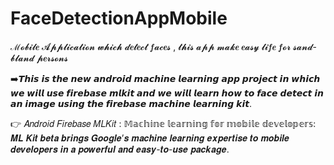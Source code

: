 # FaceDetectionAppMobile

ℳ𝓸𝓫𝓲𝓵𝒆 𝓐𝓹𝓹𝓵𝓲𝓬𝓪𝓽𝓲𝓸𝓷 𝔀𝓱𝓲𝓬𝓱 𝓭𝒆𝓽𝒆𝓬𝓽 𝒇𝓪𝓬𝒆𝓼 , 𝓽𝓱𝓲𝓼 𝓪𝓹𝓹 𝓶𝓪𝓴𝒆 𝒆𝓪𝓼𝔂 𝓵𝓲𝒇𝒆 𝒇𝓸𝓻 𝓼𝓪𝓷𝓭-𝓫𝓵𝓪𝓷𝓭 𝓹𝒆𝓻𝓼𝓸𝓷𝓼 

➡️𝙏𝙝𝙞𝙨 𝙞𝙨 𝙩𝙝𝙚 𝙣𝙚𝙬 𝙖𝙣𝙙𝙧𝙤𝙞𝙙 𝙢𝙖𝙘𝙝𝙞𝙣𝙚 𝙡𝙚𝙖𝙧𝙣𝙞𝙣𝙜 𝙖𝙥𝙥 𝙥𝙧𝙤𝙟𝙚𝙘𝙩 𝙞𝙣 𝙬𝙝𝙞𝙘𝙝 𝙬𝙚 𝙬𝙞𝙡𝙡 𝙪𝙨𝙚 𝙛𝙞𝙧𝙚𝙗𝙖𝙨𝙚 𝙢𝙡𝙠𝙞𝙩 
𝙖𝙣𝙙 𝙬𝙚 𝙬𝙞𝙡𝙡 𝙡𝙚𝙖𝙧𝙣 𝙝𝙤𝙬 𝙩𝙤 𝙛𝙖𝙘𝙚 𝙙𝙚𝙩𝙚𝙘𝙩 𝙞𝙣 𝙖𝙣 𝙞𝙢𝙖𝙜𝙚 𝙪𝙨𝙞𝙣𝙜 𝙩𝙝𝙚 𝙛𝙞𝙧𝙚𝙗𝙖𝙨𝙚 𝙢𝙖𝙘𝙝𝙞𝙣𝙚 𝙡𝙚𝙖𝙧𝙣𝙞𝙣𝙜 𝙠𝙞𝙩.


👉 𝐴𝑛𝑑𝑟𝑜𝑖𝑑 𝐹𝑖𝑟𝑒𝑏𝑎𝑠𝑒 𝑀𝐿𝐾𝑖𝑡 : 
𝕄𝕒𝕔𝕙𝕚𝕟𝕖 𝕝𝕖𝕒𝕣𝕟𝕚𝕟𝕘 𝕗𝕠𝕣 𝕞𝕠𝕓𝕚𝕝𝕖 𝕕𝕖𝕧𝕖𝕝𝕠𝕡𝕖𝕣𝕤:
𝑴𝑳 𝑲𝒊𝒕 𝒃𝒆𝒕𝒂 𝒃𝒓𝒊𝒏𝒈𝒔 𝑮𝒐𝒐𝒈𝒍𝒆’𝒔 𝒎𝒂𝒄𝒉𝒊𝒏𝒆 𝒍𝒆𝒂𝒓𝒏𝒊𝒏𝒈 𝒆𝒙𝒑𝒆𝒓𝒕𝒊𝒔𝒆 𝒕𝒐 𝒎𝒐𝒃𝒊𝒍𝒆 𝒅𝒆𝒗𝒆𝒍𝒐𝒑𝒆𝒓𝒔 𝒊𝒏 𝒂 𝒑𝒐𝒘𝒆𝒓𝒇𝒖𝒍 𝒂𝒏𝒅 𝒆𝒂𝒔𝒚-𝒕𝒐-𝒖𝒔𝒆 𝒑𝒂𝒄𝒌𝒂𝒈𝒆.
